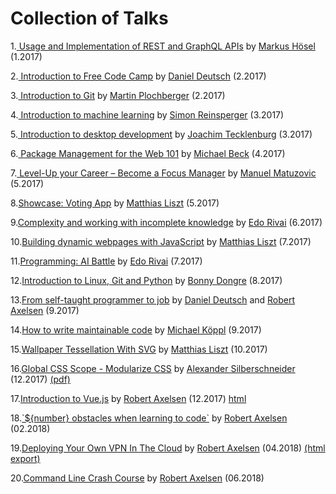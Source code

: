 # Collection of Talks

1.[ Usage and Implementation of REST and GraphQL APIs](./src/rest_graphql.ppt)
 by [Markus Hösel](http://www.hoeselm.at) (1.2017)

2.[ Introduction to Free Code Camp](https://prezi.com/r3s3kjl_yfln/intro-free-code-camp/)
 by [Daniel Deutsch](https://www.linkedin.com/in/daniel-deutsch-b95611127/) (2.2017)

3.[ Introduction to Git](./src/2017-02-24_git_quick_and_dirty.odp)
 by [Martin Plochberger](https://github.com/42pre) (2.2017)

4.[ Introduction to machine learning](https://abisz.github.io/talk-ml-introduction/#/)
 by [Simon Reinsperger](http://www.piedcode.com/) (3.2017)

5.[ Introduction to desktop development](https://docs.google.com/presentation/d/1-43Of72dOhDBW3F4Peylc2QFzm0rGw3u1XX_2TwKv6I/edit?usp=sharing)
 by [Joachim Tecklenburg](https://tecklenburg.at/) (3.2017)

6.[ Package Management for the Web 101](./src/2017_04_05_DependencyManagement/2017_04_05_DependencyManagement.pptx)
 by [Michael Beck](https://github.com/NoPodi) (4.2017)

7.[
Level-Up your Career – Become a Focus Manager](https://speakerdeck.com/matuzo/level-up-your-career-become-a-focus-manager) by [Manuel Matuzovic](https://twitter.com/mmatuzo) (5.2017)

8.[Showcase: Voting App](./src/2017_05_19_votingapp.odp) by [Matthias Liszt](https://github.com/MatthiasLiszt) (5.2017)

9.[Complexity and working with incomplete knowledge](https://www.canva.com/design/DACXXIrfcqc/DNBNJb6sN3aWZxlutP-ePA/view?utm_content=DACXXIrfcqc&utm_campaign=designshare&utm_medium=link&utm_source=sharebutton) by [Edo Rivai](https://github.com/edorivai) (6.2017)

10.[Building dynamic webpages with JavaScript](https://github.com/MatthiasLiszt/tictactoeasdynamicwebpagewithvanillajs/blob/master/dynamicvanillatalk.odp) by [Matthias Liszt](https://github.com/MatthiasLiszt) (7.2017)

11.[Programming: AI Battle](https://github.com/FCCVienna/ai-battle) by [Edo Rivai](https://github.com/edorivai) (7.2017)

12.[Introduction to Linux, Git and Python](https://github.com/bonny3d/meetup_180817/blob/master/FreeCodeCamp_presentation.ipynb) by [Bonny Dongre](https://www.linkedin.com/in/bonny-dongre-8430b811/) (8.2017)

13.[From self-taught programmer to job](https://fccvienna.github.io/selftaughtToJob/) by [Daniel Deutsch](http://www.createdd.com/) and [Robert Axelsen](http://rob.ee/) (9.2017)

14.[How to write maintainable code](./src/2017-09_how_to_write_maintainable_code.pdf) by [Michael Köppl](https://twitter.com/rettetdemdativ) (9.2017)

15.[Wallpaper Tessellation With SVG](./src/2017-10-xx-wallpaper.odp) by [Matthias Liszt](https://github.com/MatthiasLiszt/wallpapertessellation) (10.2017)

16.[Global CSS Scope - Modularize CSS](./src/2017-12-16-Modularize-CSS-Commented.pptx) by [Alexander Silberschneider](https://github.com/asilberschneider) (12.2017) [(pdf)](./src/2017-12-16-Modularize-CSS-Commented.pdf)

17.[Introduction to Vue.js](http://slides.com/robertaxelsen/vuejs-intro) by [Robert Axelsen](http://rob.ee/) (12.2017) [html](./src/2017_12_16_IntroToVueJS/intro-to-vuejs.html)

18.[\`${number} obstacles when learning to code\`](https://github.com/robaxelsen/obstacles-talk) by [Robert Axelsen](http://rob.ee/) (02.2018)

19.[Deploying Your Own VPN In The Cloud](https://slides.com/robertaxelsen/deploying-your-own-vpn-in-the-cloud/) by [Robert Axelsen](http://rob.ee/) (04.2018) [(html export)](https://github.com/FCCVienna/FCCVienna/tree/master/talks/src/2018_06_04_Deploying_VPN)

20.[Command Line Crash Course](https://github.com/FCCVienna/FCCVienna/tree/master/talks/src/2018_06_15_Command_Line_Crash_Course) by [Robert Axelsen](http://rob.ee/) (06.2018)
